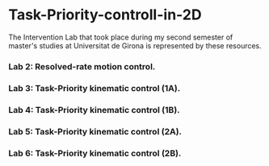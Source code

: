 # Task-Priority-controll-in-2D
 The Intervention Lab that took place during my second semester of master's studies at Universitat de Girona is represented by these resources.


 ### Lab 2: Resolved-rate motion control.
 ### Lab 3: Task-Priority kinematic control (1A).
 ### Lab 4: Task-Priority kinematic control (1B).
 ### Lab 5: Task-Priority kinematic control (2A).
 ### Lab 6: Task-Priority kinematic control (2B).
